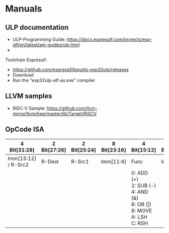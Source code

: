 # Manuals

## ULP documentation
* ULP-Programming Guide: https://docs.espressif.com/projects/esp-idf/en/latest/api-guides/ulp.html
* 
Toolchain Espressif:
* https://github.com/espressif/binutils-esp32ulp/releases
* Download
* Run the "esp32ulp-elf-as.exe" compiler 

## LLVM samples
* RISC-V Sample: https://github.com/llvm-mirror/llvm/tree/master/lib/Target/RISCV

## OpCode ISA

| 4 Bit[31:28] | 2 Bit[27:26] | 2 Bit[25:24] | 8 Bit[23:16] | 4 Bit[15:12] | 4 Bit[11:8] | 4 Bit[[7:4] | 4 Bit[3:0] |
|----|----|----|----|----|----|----|----|
| Imm[15:12] / R-Src2 | R-Dest | R-Src1 | Imm[11:4] | Func | Imm[3:0] | OpCode |  OP2-Mode |
| | | | | 0: ADD (+) <BR> 2: SUB (-) <BR> 4: AND (&)<BR>6: OR (&#124;)<BR>8: MOVE<BR>A: LSH<BR>C: RSH
